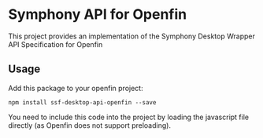 # Symphony API for Openfin

This project provides an implementation of the Symphony Desktop Wrapper API Specification for Openfin

## Usage

Add this package to your openfin project:

```
npm install ssf-desktop-api-openfin --save
```

You need to include this code into the project by loading the javascript file directly (as Openfin does not support preloading).
